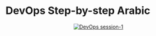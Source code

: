 # DevOps Step-by-step Arabic

<p align="center">
  <a href="https://youtu.be/UH2CPXXwUyU"><img src="https://raw.githubusercontent.com/MohamedRadwan-DevOps/DevOps-step-by-step-arabic/main/assets/DevOps-session-1-600-338.png" alt="DevOps session-1"/></a>
</p>
